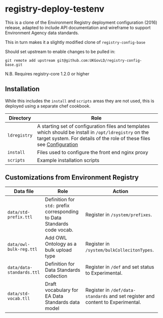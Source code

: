 # registry-deploy-testenv

This is a clone of the Environment Registry deployment configuration (2016) release,
adapted to include API documentation and wireframe to support Environment Agency data standards.

This in turn makes it a slightly modified clone of `registry-config-base`

Should set upstream to enable changes to be pulled in:

    git remote add upstream git@github.com:UKGovLD/registry-config-base.git

N.B. Requires registry-core 1.2.0 or higher

## Installation

While this includes the `install` and `scripts` areas they are not used, this is deployed using a separate chef cookbook.

Directory | Role
---|---
`ldregistry` | A starting set of configuration files and templates which should be install in `/opt/ldregistry` on the target system. For details of the role of these files see [Configuration](https://github.com/UKGovLD/registry-core/wiki/Configuration)
`install` | Files used to configure the front end nginx proxy
`scripts` | Example installation scripts

## Customizations from Environment Registry

Data file | Role | Action
---|---|---
`data/std-prefix.ttl` | Definition for `std:` prefix corresponding to Data Standards code vocab. | Register in `/system/prefixes`.
`data/owl-bulk-reg.ttl` | Add OWL Ontology as a bulk upload type | Register in `/system/bulkCollecitonTypes`.
`data/data-standards.ttl` | Definition for Data Standards collection | Register in `/def` and set status to Experimental.
`data/std-vocab.tll` | Draft vocabulary for EA Data Standards data model | Register in `/def/data-standards` and set register and content to Experimental.

